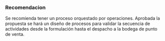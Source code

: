### Recomendacion
Se recomienda tener un proceso orquestado por operaciones. Aprobada la propuesta se hará un diseño de procesos para validar
la secuencia de actividades desde la formulación hasta el despacho a la bodega de punto de venta.
